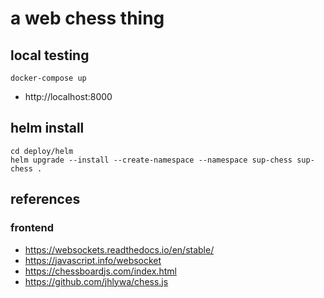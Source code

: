 # a web chess thing

## local testing
```
docker-compose up
```
- http://localhost:8000

## helm install
```
cd deploy/helm
helm upgrade --install --create-namespace --namespace sup-chess sup-chess .
```

## references
### frontend
- https://websockets.readthedocs.io/en/stable/
- https://javascript.info/websocket
- https://chessboardjs.com/index.html
- https://github.com/jhlywa/chess.js
